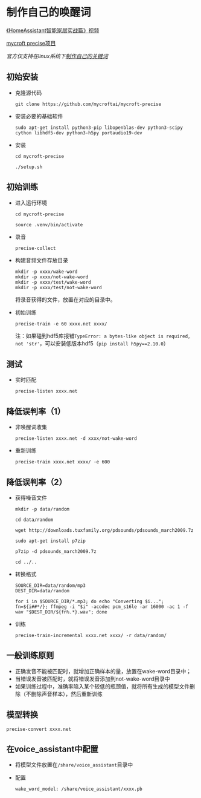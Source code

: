 # 制作自己的唤醒词

[《HomeAssistant智能家居实战篇》视频](https://study.163.com/course/courseLearn.htm?courseId=1006189053&share=2&shareId=400000000624093#/learn/video?lessonId=1281959140&courseId=1006189053)

[mycroft precise项目](https://github.com/mycroftai/mycroft-precise)

*官方仅支持在linux系统下[制作自己的关键词](https://github.com/MycroftAI/mycroft-precise/wiki/Training-your-own-wake-word)*

## 初始安装

- 克隆源代码

  `git clone https://github.com/mycroftai/mycroft-precise`

- 安装必要的基础软件

  `sudo apt-get install python3-pip libopenblas-dev python3-scipy cython libhdf5-dev python3-h5py portaudio19-dev`

- 安装

  `cd mycroft-precise`

  `./setup.sh`

## 初始训练

- 进入运行环境

  `cd mycroft-precise`

  `source .venv/bin/activate`

- 录音

  `precise-collect`

- 构建音频文件存放目录

  ```
  mkdir -p xxxx/wake-word
  mkdir -p xxxx/not-wake-word
  mkdir -p xxxx/test/wake-word
  mkdir -p xxxx/test/not-wake-word
  ```

  将录音获得的文件，放置在对应的目录中。

- 初始训练

  `precise-train -e 60 xxxx.net xxxx/`

  注：如果碰到hdf5库报错`TypeError: a bytes-like object is required, not 'str'`，可以安装低版本hdf5（`pip install h5py==2.10.0`）

## 测试

- 实时匹配

  `precise-listen xxxx.net`

## 降低误判率（1）

- 非唤醒词收集

  `precise-listen xxxx.net -d xxxx/not-wake-word`

- 重新训练

  `precise-train xxxx.net xxxx/ -e 600`

## 降低误判率（2）

- 获得噪音文件

  `mkdir -p data/random`

  `cd data/random`

  `wget http://downloads.tuxfamily.org/pdsounds/pdsounds_march2009.7z`

  `sudo apt-get install p7zip`

  `p7zip -d pdsounds_march2009.7z`

  `cd ../..`

- 转换格式

  ```
  SOURCE_DIR=data/random/mp3
  DEST_DIR=data/random

  for i in $SOURCE_DIR/*.mp3; do echo "Converting $i..."; fn=${i##*/}; ffmpeg -i "$i" -acodec pcm_s16le -ar 16000 -ac 1 -f wav "$DEST_DIR/${fn%.*}.wav"; done
  ```

- 训练

  `precise-train-incremental xxxx.net xxxx/ -r data/random/`

## 一般训练原则

- 正确发音不能被匹配时，就增加正确样本的量，放置在wake-word目录中；
- 当错误发音被匹配时，就将错误发音添加到not-wake-word目录中
- 如果训练过程中，准确率陷入某个较低的瓶颈值，就将所有生成的模型文件删除（不删除声音样本），然后重新训练

## 模型转换

`precise-convert xxxx.net`

## 在voice_assistant中配置

- 将模型文件放置在`/share/voice_assistant`目录中
- 配置

  `wake_word_model: /share/voice_assistant/xxxx.pb`